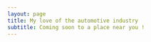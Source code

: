 ```yaml
---
layout: page
title: My love of the automotive industry
subtitle: Coming soon to a place near you !
---
```

